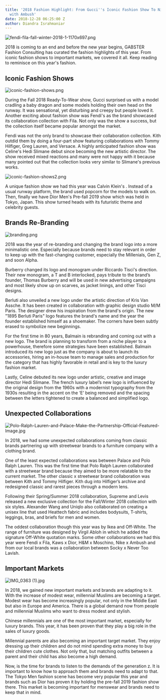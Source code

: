 ```yaml
---
title: '2018 Fashion Highlight: From Gucci''s Iconic Fashion Show To Nike''s Collaboration
  with Ambush'
date: 2018-12-28 06:25:00 Z
author: Diandra Israhmaniar
---
```


![fendi-fila-fall-winter-2018-1-1170x697.png](/uploads/fendi-fila-fall-winter-2018-1-1170x697.png)

2018 is coming to an end and before the new year begins, GABSTER Fashion Consulting has curated the fashion highlights of this year. From iconic fashion shows to important markets, we covered it all. Keep reading to reminisce on this year's fashion.

## Iconic Fashion Shows
![iconic-fashion-shows.png](/uploads/iconic-fashion-shows.png)

During the Fall 2018 Ready-To-Wear show, Gucci surprised us with a model cradling a baby dragon and some models holding their own head on the runway. It was sensational, yet disturbing and creepy but people loved it. Another exciting about fashion show was Fendi's as the brand showcased its collaboration collection with Fila. Not only was the show a success, but the collection itself became popular amongst the market. 

Fendi was not the only brand to showcase their collaboration collection. Kith outdid them by doing a four-part show featuring collaborations with Tommy Hilfiger, Greg Lauren, and Versace. A highly anticipated fashion show was Celine's Hedi Slimane debut since becoming the new artistic director. The show received mixed reactions and many were not happy with it because many pointed out that the collection looks very similar to Slimane's previous works. 

![iconic-fashion-shows2.png](/uploads/iconic-fashion-shows2.png)

A unique fashion show we had this year was Calvin Klein's . Instead of a usual runway platform, the brand used popcorn for the models to walk on. Then, finally we have Dior Men's Pre-fall 2019 show which was held in Tokyo, Japan. This show turned heads with its futuristic theme and celebrity guests. 

## Brands Re-Branding
![branding.png](/uploads/branding.png)

2018 was the year of re-branding and changing the brand logo into a more minimalistic one. Especially because brands need to stay relevant in order to keep up with the fast-changing customer, especially the Millenials, Gen Z, and soon Alpha. 

Burberry changed its logo and monogram under Riccardo Tisci's direction. Their new monogram, a T and B interlocked, pays tribute to the brand’s founder, Thomas Burberry and will be used in new advertising campaigns and most likely show up on scarves, as jacket linings, and other Tisci designs. 

Berluti also unveiled a new logo under the artistic direction of Kris Van Assche. It has been created in collaboration with graphic design studio M/M Paris. The designer drew his inspiration from the brand's origin. The new "1895 Berluti Paris" logo features the brand's name and the year the founder established himself as a shoemaker. The corners have been subtly erased to symbolize new beginnings.

For the first time in 80 years, Balmain is rebranding and coming out with a new logo. The brand is planning to transform from a niche player to a powerhouse, therefore some strategies have been established. Balmain introduced its new logo just as the company is about to launch its accessories, hiring an in-house team to manage sales and production for the category that has highly favorable in retail and is key to the luxury fashion market.

Lastly, Celine debuted its new logo under artistic, creative and image director Hedi Slimane. The french luxury label’s new logo is influenced by the original design from the 1960s with a modernist typography from the 1930s resulting in the accent on the ‘E’ being removed and the spacing between the letters tightened to create a balanced and simplified logo.

## Unexpected Collaborations
![Polo-Ralph-Lauren-and-Palace-Make-the-Partnership-Official-Featured-Image.jpg](/uploads/Polo-Ralph-Lauren-and-Palace-Make-the-Partnership-Official-Featured-Image.jpg)

In 2018, we had some unexpected collaborations coming from classic brands partnering up with streetwear brands to a furniture company with a clothing brand. 

One of the least expected collaborations was between Palace and Polo Ralph Lauren. This was the first time that Polo Ralph Lauren collaborated with a streetwear brand because they aimed to be more relatable to the current market. The other classic x streetwear brand collaboration was between Kith and Tommy Hilfiger.  Kith dug into Hilfiger’s archive and redesigned classic and rarest pieces through a modern lens. 

Following their Spring/Summer 2018 collaboration, Supreme and Levis released a new exclusive collection for the Fall/Winter 2018 collection with six styles. Alexander Wang and Uniqlo also collaborated on creating a unisex line that used Heattech fabric and includes bodysuits, T-shirts, leggings, bras, and briefs for men and women. 

The oddest collaboration though this year was by Ikea and Off-White. The range of furniture was designed by Virgil Abloh in which he added the signature Off-White quotation marks. Some other collaborations we had this year were Fendi x Fila, Kaws x Dior, H&M x Moschino, Nike x Ambush and from our local brands was a collaboration between Socky x Never Too Lavish. 

## Important Markets
![IMG_0363 (1).jpg](/uploads/IMG_0363%20(1).jpg)

In 2018, we gained new important markets and brands are adapting to it. With the increase of modest wear, millennial Muslims are becoming a target. Modest wear has become increasingly popular, not only in the Middle East but also in Europe and America. There is a global demand now from people and millennial Muslims who want to dress modest and stylish.

Chinese millennials are one of the most important market, especially for luxury brands. This year, it has been proven that they play a big role in the sales of luxury goods. 

Millennial parents are also becoming an important target market. They enjoy dressing up their children and do not mind spending extra money to buy their children cute clothes. Not only that, but matching outfits between a parent and their child has also become a high demand.

Now, is the time for brands to listen to the demands of the generation z. It is important to know how to approach them and brands need to adapt to that. The Tokyo Men fashion scene has become very popular this year and brands such as Dior has proven it by holding the pre-fall 2019 fashion show there. This market is becoming important for menswear and brands need to keep that in mind. 

